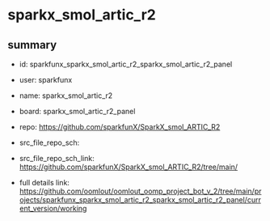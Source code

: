 # sparkx_smol_artic_r2
 
## summary 
* id: sparkfunx_sparkx_smol_artic_r2_sparkx_smol_artic_r2_panel
* user: sparkfunx
* name: sparkx_smol_artic_r2
* board: sparkx_smol_artic_r2_panel
* repo: https://github.com/sparkfunX/SparkX_smol_ARTIC_R2



* src_file_repo_sch: 
* src_file_repo_sch_link: https://github.com/sparkfunX/SparkX_smol_ARTIC_R2/tree/main/
* full details link: https://github.com/oomlout/oomlout_oomp_project_bot_v_2/tree/main/projects/sparkfunx_sparkx_smol_artic_r2_sparkx_smol_artic_r2_panel/current_version/working  







